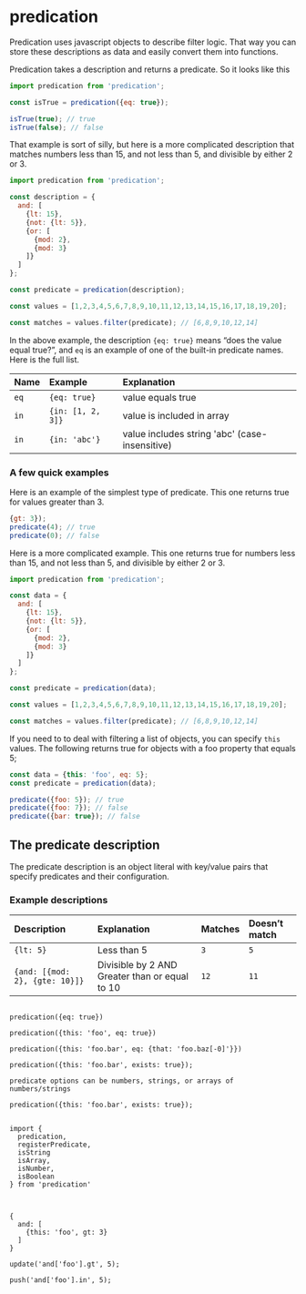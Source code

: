 # predication

Predication uses javascript objects to describe filter logic. That way you can store these descriptions as data and easily convert them into functions.

Predication takes a description and returns a predicate. So it looks like this

```javascript
import predication from 'predication';

const isTrue = predication({eq: true});

isTrue(true); // true
isTrue(false); // false
```

That example is sort of silly, but here is a more complicated description that matches numbers less than 15, and not less than 5, and divisible by either 2 or 3.

```javascript
import predication from 'predication';

const description = {
  and: [
    {lt: 15},
    {not: {lt: 5}},
    {or: [
      {mod: 2},
      {mod: 3}
    ]}
  ]
};

const predicate = predication(description);

const values = [1,2,3,4,5,6,7,8,9,10,11,12,13,14,15,16,17,18,19,20];

const matches = values.filter(predicate); // [6,8,9,10,12,14]
```


In the above example, the description `{eq: true}` means “does the value equal true?”, and `eq` is an example of one of the built-in predicate names. Here is the full list.

| Name | Example | Explanation |
| :--  | :------ | :---------- |
| `eq` | `{eq: true}` | value equals true |
| `in` | `{in: [1, 2, 3]}` | value is included in array  |
| `in` | `{in: 'abc'}` | value includes string 'abc' (case-insensitive) |

### A few quick examples

Here is an example of the simplest type of predicate. This one returns true for values greater than 3.

```javascript
{gt: 3});
predicate(4); // true
predicate(0); // false
```
Here is a more complicated example. This one returns true for numbers less than 15, and not less than 5, and divisible by either 2 or 3.

```javascript
import predication from 'predication';

const data = {
  and: [
    {lt: 15},
    {not: {lt: 5}},
    {or: [
      {mod: 2},
      {mod: 3}
    ]}
  ]
};

const predicate = predication(data);

const values = [1,2,3,4,5,6,7,8,9,10,11,12,13,14,15,16,17,18,19,20];

const matches = values.filter(predicate); // [6,8,9,10,12,14]
```
If you need to to deal with filtering a list of objects, you can specify `this` values. The following returns true for objects with a foo property that equals 5;

```javascript
const data = {this: 'foo', eq: 5};
const predicate = predication(data);

predicate({foo: 5}); // true
predicate({foo: 7}); // false
predicate({bar: true}); // false
```

## The predicate description

The predicate description is an object literal with key/value pairs that specify predicates and their configuration.

### Example descriptions

| Description | Explanation | Matches | Doesn’t match |
| :---------  | :---------- | :------ | :------------ |
| `{lt: 5}` | Less than 5 | `3` | `5` |
| `{and: [{mod: 2}, {gte: 10}]}` | Divisible by 2 AND Greater than or equal to 10 | `12` | `11` |


```

predication({eq: true})

predication({this: 'foo', eq: true})

predication({this: 'foo.bar', eq: {that: 'foo.baz[-0]'}})

predication({this: 'foo.bar', exists: true});

predicate options can be numbers, strings, or arrays of numbers/strings

predication({this: 'foo.bar', exists: true});


import {
  predication,
  registerPredicate,
  isString
  isArray,
  isNumber,
  isBoolean
} from 'predication'



{
  and: [
    {this: 'foo', gt: 3}
  ]
}

update('and['foo'].gt', 5);

push('and['foo'].in', 5);
```
